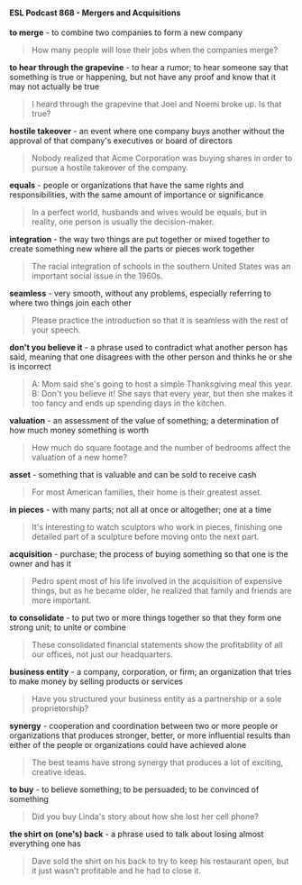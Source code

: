 #### ESL Podcast 868 - Mergers and Acquisitions

**to merge** - to combine two companies to form a new company

> How many people will lose their jobs when the companies merge?

**to hear through the grapevine** - to hear a rumor; to hear someone say that
something is true or happening, but not have any proof and know that it may not
actually be true

> I heard through the grapevine that Joel and Noemi broke up. Is that true?

**hostile takeover** - an event where one company buys another without the
approval of that company's executives or board of directors

> Nobody realized that Acme Corporation was buying shares in order to pursue a
hostile takeover of the company.

**equals** - people or organizations that have the same rights and responsibilities,
with the same amount of importance or significance

> In a perfect world, husbands and wives would be equals, but in reality, one
person is usually the decision-maker.

**integration** - the way two things are put together or mixed together to create
something new where all the parts or pieces work together

> The racial integration of schools in the southern United States was an important
social issue in the 1960s.

**seamless** - very smooth, without any problems, especially referring to where two
things join each other

> Please practice the introduction so that it is seamless with the rest of your
speech.

**don't you believe it** - a phrase used to contradict what another person has said,
meaning that one disagrees with the other person and thinks he or she is
incorrect

> A: Mom said she's going to host a simple Thanksgiving meal this year.
B: Don't you believe it! She says that every year, but then she makes it too
fancy and ends up spending days in the kitchen.

**valuation** - an assessment of the value of something; a determination of how
much money something is worth

> How much do square footage and the number of bedrooms affect the valuation
of a new home?

**asset** - something that is valuable and can be sold to receive cash

> For most American families, their home is their greatest asset.

**in pieces** - with many parts; not all at once or altogether; one at a time

> It's interesting to watch sculptors who work in pieces, finishing one detailed part
of a sculpture before moving onto the next part.

**acquisition** - purchase; the process of buying something so that one is the
owner and has it

> Pedro spent most of his life involved in the acquisition of expensive things, but
as he became older, he realized that family and friends are more important.

**to consolidate** - to put two or more things together so that they form one strong
unit; to unite or combine

> These consolidated financial statements show the profitability of all our offices,
not just our headquarters.

**business entity** - a company, corporation, or firm; an organization that tries to
make money by selling products or services

> Have you structured your business entity as a partnership or a sole
proprietorship?

**synergy** - cooperation and coordination between two or more people or
organizations that produces stronger, better, or more influential results than
either of the people or organizations could have achieved alone

> The best teams have strong synergy that produces a lot of exciting, creative
ideas.

**to buy** - to believe something; to be persuaded; to be convinced of something

> Did you buy Linda's story about how she lost her cell phone?

**the shirt on (one's) back** - a phrase used to talk about losing almost everything
one has

> Dave sold the shirt on his back to try to keep his restaurant open, but it just
wasn't profitable and he had to close it.

